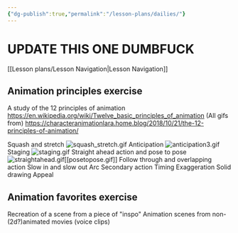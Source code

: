 ```yaml
---
{"dg-publish":true,"permalink":"/lesson-plans/dailies/"}
---
```


# UPDATE THIS ONE DUMBFUCK

[[Lesson plans/Lesson Navigation\|Lesson Navigation]]

## Animation principles exercise
A study of the 12 principles of animation
https://en.wikipedia.org/wiki/Twelve_basic_principles_of_animation
(All gifs from)
https://characteranimationlara.home.blog/2018/10/21/the-12-principles-of-animation/


Squash and stretch
![squash_stretch.gif](/img/user/Gifs/squash_stretch.gif)
Anticipation
![anticipation3.gif](/img/user/Gifs/anticipation3.gif)
Staging
![staging.gif](/img/user/Gifs/staging.gif)
Straight ahead action and pose to pose
![straightahead.gif](/img/user/Gifs/straightahead.gif)[[posetopose.gif]]
Follow through and overlapping action
Slow in and slow out
Arc
Secondary action
Timing
Exaggeration
Solid drawing
Appeal

## Animation favorites exercise
Recreation of a scene from a piece of "inspo"
Animation scenes from non-(2d?)animated movies (voice clips)

